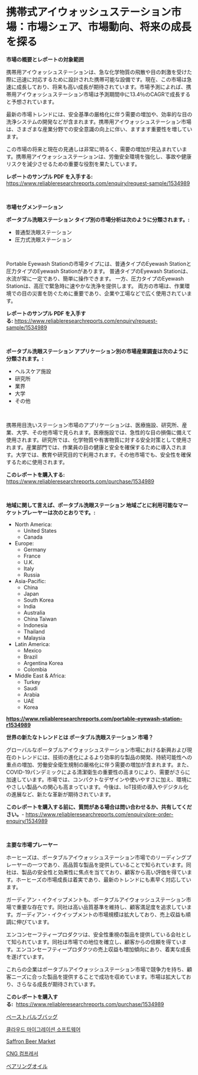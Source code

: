 <p><h1>携帯式アイウォッシュステーション市場：市場シェア、市場動向、将来の成長を探る</h1></p><p><strong>市場の概要とレポートの対象範囲</strong></p>
<p><p>携帯用アイウォッシュステーションは、急な化学物質の飛散や目の刺激を受けた際に迅速に対応するために設計された携帯可能な設備です。現在、この市場は急速に成長しており、将来も高い成長が期待されています。市場予測によれば、携帯用アイウォッシュステーション市場は予測期間中に13.4％のCAGRで成長すると予想されています。</p><p>最新の市場トレンドには、安全基準の厳格化に伴う需要の増加や、効率的な目の洗浄システムの開発などが含まれます。携帯用アイウォッシュステーション市場は、さまざまな産業分野での安全意識の向上に伴い、ますます重要性を増しています。</p><p>この市場の将来と現在の見通しは非常に明るく、需要の増加が見込まれています。携帯用アイウォッシュステーションは、労働安全環境を強化し、事故や健康リスクを減少させるための重要な役割を果たしています。</p></p>
<p><strong>レポートのサンプル PDF を入手する:</strong> <a href="https://www.reliableresearchreports.com/enquiry/request-sample/1534989">https://www.reliableresearchreports.com/enquiry/request-sample/1534989</a></p>
<p>&nbsp;</p>
<p><strong>市場セグメンテーション</strong></p>
<p><strong>ポータブル洗眼ステーション タイプ別の市場分析は次のように分類されます。:</strong></p>
<p><ul><li>普通型洗眼ステーション</li><li>圧力式洗眼ステーション</li></ul></p>
<p>&nbsp;</p>
<p><p>Portable Eyewash Stationの市場タイプには、普通タイプのEyewash Stationと圧力タイプのEyewash Stationがあります。 普通タイプのEyewash Stationは、水流が常に一定であり、簡単に操作できます。 一方、圧力タイプのEyewash Stationは、高圧で緊急時に速やかな洗浄を提供します。 両方の市場は、作業環境での目の災害を防ぐために重要であり、企業や工場などで広く使用されています。</p></p>
<p><strong>レポートのサンプル PDF を入手する:</strong>&nbsp;<a href="https://www.reliableresearchreports.com/enquiry/request-sample/1534989">https://www.reliableresearchreports.com/enquiry/request-sample/1534989</a></p>
<p>&nbsp;</p>
<p><strong> ポータブル洗眼ステーション アプリケーション別の市場産業調査は次のように分類されます。:</strong></p>
<p><ul><li>ヘルスケア施設</li><li>研究所</li><li>業界</li><li>大学</li><li>その他</li></ul></p>
<p>&nbsp;</p>
<p><p>携帯用目洗いステーション市場のアプリケーションは、医療施設、研究所、産業、大学、その他市場で見られます。医療施設では、急性的な目の損傷に備えて使用されます。研究所では、化学物質や有害物質に対する安全対策として使用されます。産業部門では、作業員の目の健康と安全を確保するために導入されます。大学では、教育や研究目的で利用されます。その他市場でも、安全性を確保するために使用されます。</p></p>
<p><strong>このレポートを購入する:</strong>&nbsp; <a href="https://www.reliableresearchreports.com/purchase/1534989">https://www.reliableresearchreports.com/purchase/1534989</a></p>
<p>&nbsp;</p>
<p><strong>地域に関して言えば、ポータブル洗眼ステーション 地域ごとに利用可能なマーケットプレーヤーは次のとおりです。:</strong></p>
<p><ul>
    <li>
        North America:
        <ul>
            <li>United States</li>
            <li>Canada</li>
        </ul>
    </li>
    <li>
        Europe:
        <ul>
            <li>Germany</li>
            <li>France</li>
            <li>U.K.</li>
            <li>Italy</li>
            <li>Russia</li>
        </ul>
    </li>
    <li>
        Asia-Pacific:
        <ul>
            <li>China</li>
            <li>Japan</li>
            <li>South Korea</li>
            <li>India</li>
            <li>Australia</li>
            <li>China Taiwan</li>
            <li>Indonesia</li>
            <li>Thailand</li>
            <li>Malaysia</li>
        </ul>
    </li>
    <li>
        Latin America:
        <ul>
            <li>Mexico</li>
            <li>Brazil</li>
            <li>Argentina Korea</li>
            <li>Colombia</li>
        </ul>
    </li>
    <li>
        Middle East & Africa:
        <ul>
            <li>Turkey</li>
            <li>Saudi</li>
            <li>Arabia</li>
            <li>UAE</li>
            <li>Korea</li>
        </ul>
    </li>
    </ul></p>
<p><strong><a href="https://www.reliableresearchreports.com/portable-eyewash-station-r1534989">https://www.reliableresearchreports.com/portable-eyewash-station-r1534989</a></strong>&nbsp;</p>
<p><strong>世界の新たなトレンドとは ポータブル洗眼ステーション 市場？</strong></p>
<p><p>グローバルなポータブルアイウォッシュステーション市場における新興および現在のトレンドには、技術の進化によるより効率的な製品の開発、持続可能性への重点の増加、労働安全衛生規制の厳格化に伴う需要の増加が含まれます。また、COVID-19パンデミックによる清潔衛生の重要性の高まりにより、需要がさらに加速しています。市場では、コンパクトなデザインや使いやすさに加え、環境にやさしい製品への関心も高まっています。今後は、IoT技術の導入やデジタル化の進展など、新たな革新が期待されています。</p></p>
<p><strong>このレポートを購入する前に、質問がある場合は問い合わせるか、共有してください。</strong>- <a href="https://www.reliableresearchreports.com/enquiry/pre-order-enquiry/1534989">https://www.reliableresearchreports.com/enquiry/pre-order-enquiry/1534989</a></p>
<p>&nbsp;</p>
<p><strong>主要な市場プレーヤー</strong></p>
<p><p>ホーヒーズは、ポータブルアイウォッシュステーション市場でのリーディングプレーヤーの一つであり、高品質な製品を提供していることで知られています。同社は、製品の安全性と効果性に焦点を当てており、顧客から高い評価を得ています。ホーヒーズの市場成長は着実であり、最新のトレンドにも素早く対応しています。</p><p>ガーディアン・イクイップメントも、ポータブルアイウォッシュステーション市場で重要な存在です。同社は高い品質基準を維持し、顧客満足度を追求しています。ガーディアン・イクイップメントの市場規模は拡大しており、売上収益も順調に伸びています。</p><p>エンコンセーフティープロダクツは、安全性重視の製品を提供している会社として知られています。同社は市場での地位を確立し、顧客からの信頼を得ています。エンコンセーフティープロダクツの売上収益も増加傾向にあり、着実な成長を遂げています。</p><p>これらの企業はポータブルアイウォッシュステーション市場で競争力を持ち、顧客ニーズに合った製品を提供することで成功を収めています。市場は拡大しており、さらなる成長が期待されています。</p></p>
<p><strong>このレポートを購入する:</strong>&nbsp;&nbsp;<a href="https://www.reliableresearchreports.com/purchase/1534989">https://www.reliableresearchreports.com/purchase/1534989</a></p>
<p><p><a href="https://medium.com/@emmittkutch2023/%E8%B2%BC%E4%BB%98%E3%81%91%E3%83%90%E3%83%AB%E3%83%96%E8%A2%8B%E5%B8%82%E5%A0%B4-2031%E5%B9%B4%E3%81%BE%E3%81%A7%E3%81%AE%E3%83%88%E3%83%AC%E3%83%B3%E3%83%89-%E4%BA%88%E6%B8%AC-%E7%AB%B6%E4%BA%89%E5%88%86%E6%9E%90-c80cfc076622">ペーストバルブバッグ</a></p><p><a href="https://github.com/Skyleitney456456/Market-Research-Report-List-1/blob/main/332953016869.md">클라우드 마이그레이션 소프트웨어</a></p><p><a href="https://github.com/timeliteaut/Market-Research-Report-List-2/blob/main/saffron-beer-market.md">Saffron Beer Market</a></p><p><a href="https://github.com/iansanftyord09878/Market-Research-Report-List-1/blob/main/676498616870.md">CNG 컴프레서</a></p><p><a href="https://github.com/cbigkbh02719/Market-Research-Report-List-1/blob/main/630235018384.md">ベアリングオイル</a></p></p>